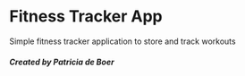 # Fitness Tracker App

Simple fitness tracker application to store and track workouts

##### Created by Patricia de Boer
